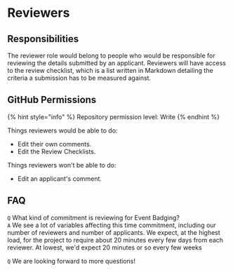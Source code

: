 # Reviewers

## Responsibilities

The reviewer role would belong to people who would be responsible for reviewing the details submitted by an applicant. Reviewers will have access to the review checklist, which is a list written in Markdown detailing the criteria a submission has to be measured against.

## GitHub Permissions

{% hint style="info" %}
Repository permission level: Write
{% endhint %}

Things reviewers would be able to do:

* Edit their own comments.
* Edit the Review Checklists.

Things reviewers won't be able to do:

* Edit an applicant's comment.

## FAQ

`Q` What kind of commitment is reviewing for Event Badging?  
`A` We see a lot of variables affecting this time commitment, including our number of reviewers and number of applicants. We expect, at the highest load, for the project to require about 20 minutes every few days from each reviewer. At lowest, we'd expect 20 minutes or so every few weeks

`Q` We are looking forward to more questions!

